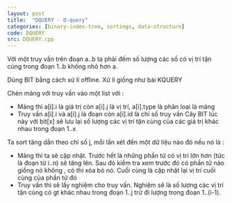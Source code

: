 ```yaml
---
layout: post
title:  "DQUERY - D-query"
categories: [binary-index-tree, sortings, data-structure]
code: DQUERY
src: DQUERY.cpp
---
```


Với một truy vấn trên đoạn a..b ta phải đếm số lượng các số có vị trí tận cùng trong đoạn 1..b không nhỏ hơn a.

Dùng BIT bằng cách xử lí offline. Xử lí giống như bài KQUERY 

Chèn mảng với truy vấn vào một list với :
+ Mảng thì a[i].i là giá trị còn a[i].j là vị trí, a[i].type là phân loại là mảng
+ Truy vấn a[i].i và a[i].j là đoạn còn a[i].id là chỉ số truy vấn Cây BIT lúc này với bit[x] sẽ lưu lại số lượng các vị trí tận cùng của các giá trị khác nhau trong đoạn 1..x


Ta sort tăng dần theo chỉ số j, mỗi lần xét đến một dữ liệu nào đó nếu nó là :
+ Mảng thì ta sẽ cập nhật. Trước hết là những phần tử có vị trí lớn hơn (tức là đoạn từ i..n) sẽ tăng lên. Sau đó kiểm tra xem trước đó có phần tử nào giống nó không , có thì xóa bỏ nó. Cuối cùng là cập nhật lại vị trí cuối cùng của phần tử đó
+ Truy vấn thì sẽ lấy nghiệm cho truy vấn. Nghiệm sẽ là số lượng các vị trí tận cùng có gt khác nhau trong đoạn 1..j trừ đi lượng trong đoạn 1..(i-1).